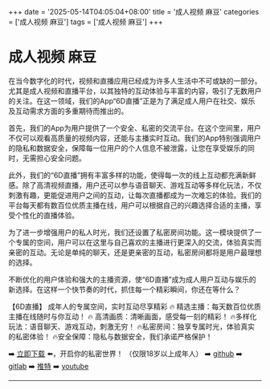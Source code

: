 +++
date = '2025-05-14T04:05:04+08:00'
title = '成人视频 麻豆'
categories = ['成人视频 麻豆']
tags = ['成人视频 麻豆']
+++

# 成人视频 麻豆

在当今数字化的时代，视频和直播应用已经成为许多人生活中不可或缺的一部分。尤其是成人视频和直播平台，以其独特的互动体验与丰富的内容，吸引了无数用户的关注。在这一领域，我们的App“6D直播”正是为了满足成人用户在社交、娱乐及互动需求方面的多重期待而推出的。

首先，我们的App为用户提供了一个安全、私密的交流平台。在这个空间里，用户不仅可以观看高质量的视频内容，还能与主播实时互动。我们的App特别强调用户的隐私和数据安全，保障每一位用户的个人信息不被泄露，让您在享受娱乐的同时，无需担心安全问题。

此外，我们的“6D直播”拥有丰富多样的功能，使得每一次的线上互动都充满新鲜感。除了高清视频直播，用户还可以参与语音聊天、游戏互动等多样化玩法，不仅刺激有趣，更能促进用户之间的互动，让每次直播都成为一次难忘的体验。我们的平台每天都有数百位优质主播在线，用户可以根据自己的兴趣选择合适的主播，享受个性化的直播体验。

为了进一步增强用户的私人时光，我们还设置了私密房间功能。这一模块提供了一个专属的空间，用户可以在这里与自己喜欢的主播进行更深入的交流，体验真实而亲密的互动。无论是单纯的聊天，还是更亲密的互动，私密房间都将是用户最理想的选择。

不断优化的用户体验和强大的主播资源，使“6D直播”成为成人用户互动与娱乐的新选择。在这样一个快节奏的时代，抓住每一个精彩瞬间，你还在等什么？

【6D直播】
成年人的专属空间，实时互动尽享精彩
🔥 精选主播：每天数百位优质主播在线随时与你互动！
🔥 高清画质：清晰画面，感受每一刻的精彩！
🔥多样化玩法：语音聊天、游戏互动，刺激无穷！
🔥私密房间：独享专属时光，体验真实的私密体验！
🔥安全保障：隐私与数据安全，我们承诺严格保护！

➡️ [立即下载](https://down123.s3.ap-east-1.amazonaws.com/index.html?channelCode=blog) ⬅️，开启你的私密世界！ （仅限18岁以上成年人）
➡️ [github](https://aldult-live.github.io/)
➡️ [gitlab](https://seo-09598d.gitlab.io/)
➡️ [推特](https://x.com/wegame33)
➡️ [youtube](https://www.youtube.com/@6Dlive)

---
